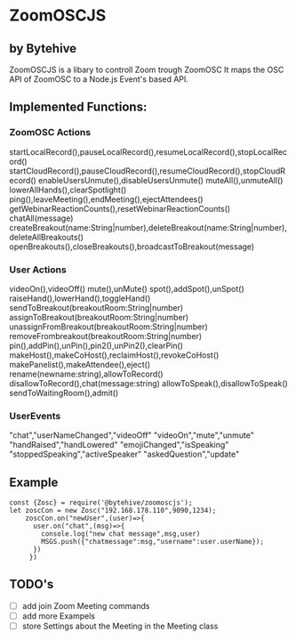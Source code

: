 # ZoomOSCJS 
## by Bytehive

ZoomOSCJS is a libary to controll Zoom trough ZoomOSC 
It maps the OSC API of ZoomOSC to a Node.js Event's based API.

## Implemented Functions:

### ZoomOSC Actions
startLocalRecord(),pauseLocalRecord(),resumeLocalRecord(),stopLocalRecord()
startCloudRecord(),pauseCloudRecord(),resumeCloudRecord(),stopCloudRecord()
enableUsersUnmute(),disableUsersUnmute()
muteAll(),unmuteAll()
lowerAllHands(),clearSpotlight()
ping(),leaveMeeting(),endMeeting(),ejectAttendees()
getWebinarReactionCounts(),resetWebinarReactionCounts()
chatAll(message)
createBreakout(name:String|number),deleteBreakout(name:String|number),deleteAllBreakouts()
openBreakouts(),closeBreakouts(),broadcastToBreakout(message)

### User Actions
videoOn(),videoOff()
mute(),unMute()
spot(),addSpot(),unSpot()
raiseHand(),lowerHand(),toggleHand()
sendToBreakout(breakoutRoom:String|number)
assignToBreakout(breakoutRoom:String|number)
unassignFromBreakout(breakoutRoom:String|number)
removeFrombreakout(breakoutRoom:String|number)
pin(),addPin(),unPin(),pin2(),unPin2(),clearPin()
makeHost(),makeCoHost(),reclaimHost(),revokeCoHost()
makePanelist(),makeAttendee(),eject()
rename(newname:string),allowToRecord()
disallowToRecord(),chat(message:string)
allowToSpeak(),disallowToSpeak()
sendToWaitingRoom(),admit()

### UserEvents 
"chat","userNameChanged","videoOff"
"videoOn","mute","unmute"
"handRaised","handLowered"
"emojiChanged","isSpeaking"
"stoppedSpeaking","activeSpeaker"
"askedQuestion","update"
## Example
```
const {Zosc} = require('@bytehive/zoomoscjs');
let zoscCon = new Zosc("192.168.178.110",9090,1234);
    zoscCon.on("newUser",(user)=>{
      user.on("chat",(msg)=>{
        console.log("new chat message",msg,user)
        MSGS.push({"chatmessage":msg,"username":user.userName});
      })  
     })

```
## TODO's
- [ ] add join Zoom Meeting commands
- [ ] add more Exampels
- [ ] store Settings about the Meeting in the Meeting class